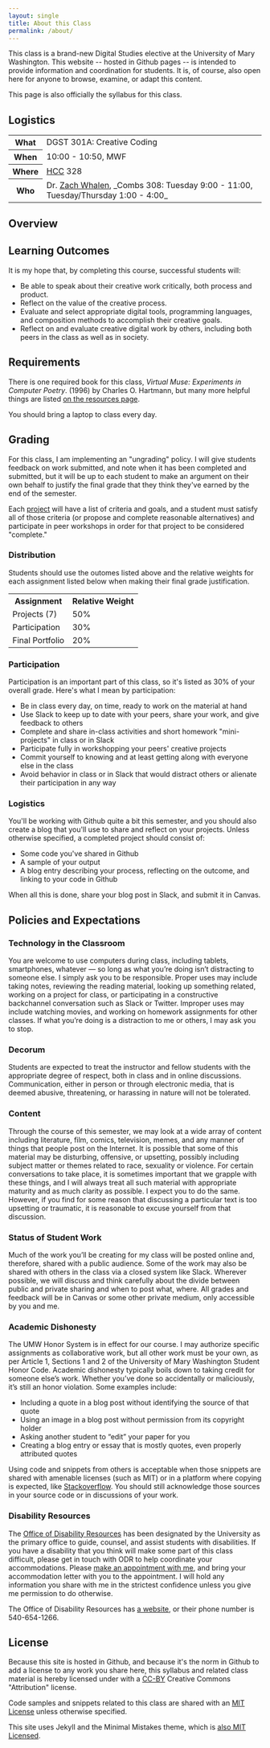 ```yaml
---
layout: single
title: About this Class
permalink: /about/
---
```


This class is a brand-new Digital Studies elective at the University of Mary Washington. This website -- hosted in Github pages -- is intended to provide information and coordination for students. It is, of course, also open here for anyone to browse, examine, or adapt this content.

This page is also officially the syllabus for this class.

## Logistics

<table>
	<tr>
		<th>What</th><td>DGST 301A: Creative Coding</td></tr>
<tr>		<th>When</th><td>10:00 - 10:50, MWF</td></tr>
<tr>		<th>Where</th><td><a href="http://convergence.umw.edu">HCC</a> 328</td></tr>
	<tr>	<th>Who</th><td>Dr. <a href="http://www.zachwhalen.net">Zach Whalen</a>, _Combs 308: Tuesday 9:00 - 11:00, Tuesday/Thursday 1:00 - 4:00_ </td></tr>


</table>

## Overview


## Learning Outcomes
It is my hope that, by completing this course, successful students will:

* Be able to speak about their creative work critically, both process and product.
* Reflect on the value of the creative process.
* Evaluate and select appropriate digital tools, programming languages, and composition methods to accomplish their creative goals.
* Reflect on and evaluate creative digital work by others, including both peers in the class as well as in society.

## Requirements
There is one required book for this class, _Virtual Muse: Experiments in Computer Poetry_. (1996) by Charles O. Hartmann, but many more helpful things are listed [on the resources page](/resources).

You should bring a laptop to class every day.

## Grading
For this class, I am implementing an "ungrading" policy. I will give students feedback on work submitted, and note when it has been completed and submitted, but it will be up to each student to make an argument on their own behalf to justify the final grade that they think they've earned by the end of the semester.

Each [project](/project) will have a list of criteria and goals, and a student must satisfy all of those criteria (or propose and complete reasonable alternatives) and participate in peer workshops in order for that project to be considered "complete."

### Distribution
Students should use the outomes listed above and the relative weights for each assignment listed below when making their final grade justification.

<table>
	<tr><th>Assignment</th><th>Relative Weight</th></tr>
	<tr>
		<td>Projects (7)</td><td>50%</td>
	</tr>
	<tr>
		<td>Participation</td><td>30%</td>
	</tr>
	<tr>
		<td>Final Portfolio</td><td>20%</td>
	</tr>
</table>

### Participation

Participation is an important part of this class, so it's listed as 30% of your overall grade. Here's what I mean by participation:

* Be in class every day, on time, ready to work on the material at hand
* Use Slack to keep up to date with your peers, share your work, and give feedback to others
* Complete and share in-class activities and short homework "mini-projects" in class or in Slack
* Participate fully in workshopping your peers' creative projects
* Commit yourself to knowing and at least getting along with everyone else in the class
* Avoid behavior in class or in Slack that would distract others or alienate their participation in any way

### Logistics

You'll be working with Github quite a bit this semester, and you should also create a blog that you'll use to share and reflect on your projects. Unless otherwise specified, a completed project should consist of:

 * Some code you've shared in Github 
 * A sample of your output
 * A blog entry describing your process, reflecting on the outcome, and linking to your code in Github

 When all this is done, share your blog post in Slack, and submit it in Canvas.



## Policies and Expectations

### Technology in the Classroom
You are welcome to use computers during class, including tablets, smartphones, whatever — so long as what you’re doing isn’t distracting to someone else. I simply ask you to be responsible. Proper uses may include taking notes, reviewing the reading material, looking up something related, working on a project for class, or participating in a constructive backchannel conversation such as Slack or Twitter. Improper uses may include watching movies, and working on homework assignments for other classes. If what you’re doing is a distraction to me or others, I may ask you to stop. 

### Decorum
Students are expected to treat the instructor and fellow students with the appropriate degree of respect, both in class and in online discussions. Communication, either in person or through electronic media, that is deemed abusive, threatening, or harassing in nature will not be tolerated.

### Content
Through the course of this semester, we may look at a wide array of content including literature, film, comics, television, memes, and any manner of things that people post on the Internet. It is possible that some of this material may be disturbing, offensive, or upsetting, possibly including subject matter or themes related to race, sexuality or violence. For certain conversations to take place, it is sometimes important that we grapple with these things, and I will always treat all such material with appropriate maturity and as much clarity as possible. I expect you to do the same. However, if you find for some reason that discussing a particular text is too upsetting or traumatic, it is reasonable to excuse yourself from that discussion.

### Status of Student Work
Much of the work you’ll be creating for my class will be posted online and, therefore, shared with a public audience. Some of the work may also be shared with others in the class via a closed system like Slack. Wherever possible, we will discuss and think carefully about the divide between public and private sharing and when to post what, where. All grades and feedback will be in Canvas or some other private medium, only accessible by you and me.

### Academic Dishonesty
The UMW Honor System is in effect for our course. I may authorize specific assignments as collaborative work, but all other work must be your own, as per Article 1, Sections 1 and 2 of the University of Mary Washington Student Honor Code. Academic dishonesty typically boils down to taking credit for someone else’s work. Whether you’ve done so accidentally or maliciously, it’s still an honor violation. Some examples include:

* Including a quote in a blog post without identifying the source of that quote
* Using an image in a blog post without permission from its copyright holder
* Asking another student to “edit” your paper for you
* Creating a blog entry or essay that is mostly quotes, even properly attributed quotes

Using code and snippets from others is acceptable when those snippets are shared with amenable licenses (such as MIT) or in a platform where copying is expected, like [Stackoverflow](https://stackoverflow.com/). You should still acknowledge those sources in your source code or in discussions of your work.

### Disability Resources
The [Office of Disability Resources](https://academics.umw.edu/disability/) has been designated by the University as the primary office to guide, counsel, and assist students with disabilities. If you have a disability that you think will make some part of this class difficult, please get in touch with ODR to help coordinate your accommodations. Please [make an appointment with me](http://zachwhalen.youcanbook.me), and bring your accommodation letter with you to the appointment. I will hold any information you share with me in the strictest confidence unless you give me permission to do otherwise. 

The Office of Disability Resources has [a website](https://academics.umw.edu/disability/), or their phone number is 540-654-1266.

## License

Because this site is hosted in Github, and because it's the norm in Github to add a license to any work you share here, this syllabus and related class material is hereby licensed under with a <a href="https://creativecommons.org/licenses/by/4.0/">CC-BY</a> Creative Commons "Attribution" license. 

Code samples and snippets related to this class are shared with an <a href="https://github.com/zachwhalen/creativecoding/blob/master/LICENSE">MIT License</a> unless otherwise specified.  

This site uses Jekyll and the Minimal Mistakes theme, which is <a href="https://raw.githubusercontent.com/zachwhalen/creativecoding/master/LICENSE.txt">also MIT Licensed</a>.




